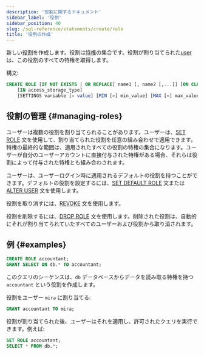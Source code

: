 ```yaml
---
description: '役割に関するドキュメント'
sidebar_label: '役割'
sidebar_position: 40
slug: /sql-reference/statements/create/role
title: '役割の作成'
---
```


新しい[役割](../../../guides/sre/user-management/index.md#role-management)を作成します。役割は[特権](/sql-reference/statements/grant#granting-privilege-syntax)の集合です。役割が割り当てられた[user](../../../sql-reference/statements/create/user.md)は、この役割のすべての特権を取得します。

構文:

```sql
CREATE ROLE [IF NOT EXISTS | OR REPLACE] name1 [, name2 [,...]] [ON CLUSTER cluster_name]
    [IN access_storage_type]
    [SETTINGS variable [= value] [MIN [=] min_value] [MAX [=] max_value] [CONST|READONLY|WRITABLE|CHANGEABLE_IN_READONLY] | PROFILE 'profile_name'] [,...]
```

## 役割の管理 {#managing-roles}

ユーザーは複数の役割を割り当てられることがあります。ユーザーは、[SET ROLE](../../../sql-reference/statements/set-role.md) 文を使用して、割り当てられた役割を任意の組み合わせで適用できます。特権の最終的な範囲は、適用されたすべての役割の特権の集合になります。ユーザーが自分のユーザーアカウントに直接付与された特権がある場合、それらは役割によって付与された特権とも組み合わされます。

ユーザーは、ユーザーログイン時に適用されるデフォルトの役割を持つことができます。デフォルトの役割を設定するには、[SET DEFAULT ROLE](/sql-reference/statements/set-role#set-default-role) 文または [ALTER USER](/sql-reference/statements/alter/user) 文を使用します。

役割を取り消すには、[REVOKE](../../../sql-reference/statements/revoke.md) 文を使用します。

役割を削除するには、[DROP ROLE](/sql-reference/statements/drop#drop-role) 文を使用します。削除された役割は、自動的にそれが割り当てられていたすべてのユーザーおよび役割から取り消されます。

## 例 {#examples}

```sql
CREATE ROLE accountant;
GRANT SELECT ON db.* TO accountant;
```

このクエリのシーケンスは、`db` データベースからデータを読み取る特権を持つ `accountant` という役割を作成します。

役割をユーザー `mira` に割り当てる:

```sql
GRANT accountant TO mira;
```

役割が割り当てられた後、ユーザーはそれを適用し、許可されたクエリを実行できます。例えば:

```sql
SET ROLE accountant;
SELECT * FROM db.*;
```
